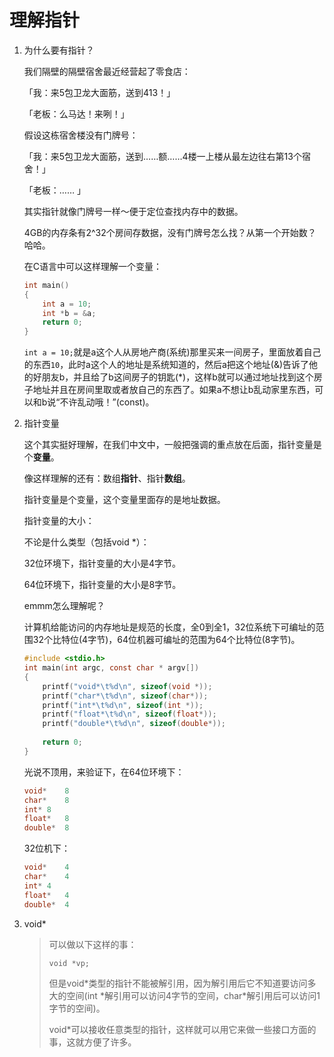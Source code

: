 # 理解指针

1. 为什么要有指针？

   我们隔壁的隔壁宿舍最近经营起了零食店：

   「我：来5包卫龙大面筋，送到413！」

   「老板：么马达！来咧！」

   假设这栋宿舍楼没有门牌号：

   「我：来5包卫龙大面筋，送到……额……4楼一上楼从最左边往右第13个宿舍！」

   「老板：…… 」

   其实指针就像门牌号一样～便于定位查找内存中的数据。

   4GB的内存条有2^32个房间存数据，没有门牌号怎么找？从第一个开始数？哈哈。

   在C语言中可以这样理解一个变量：

   ```c
   int main()
   {
       int a = 10;
       int *b = &a;
       return 0;
   }
   ```

   `int a = 10;`就是a这个人从房地产商(系统)那里买来一间房子，里面放着自己的东西`10`，此时a这个人的地址是系统知道的，然后a把这个地址(&)告诉了他的好朋友b，并且给了b这间房子的钥匙(*)，这样b就可以通过地址找到这个房子地址并且在房间里取或者放自己的东西了。如果a不想让b乱动家里东西，可以和b说“不许乱动哦！”(const)。

2. 指针变量

   这个其实挺好理解，在我们中文中，一般把强调的重点放在后面，指针变量是个**变量**。

   像这样理解的还有：数组**指针**、指针**数组**。

   指针变量是个变量，这个变量里面存的是地址数据。

   指针变量的大小：

   不论是什么类型（包括void *）：

   32位环境下，指针变量的大小是4字节。

   64位环境下，指针变量的大小是8字节。

   emmm怎么理解呢？

   计算机给能访问的内存地址是规范的长度，全0到全1，32位系统下可编址的范围32个比特位(4字节)，64位机器可编址的范围为64个比特位(8字节)。

   ```c
   #include <stdio.h>
   int main(int argc, const char * argv[])
   {
       printf("void*\t%d\n", sizeof(void *));
       printf("char*\t%d\n", sizeof(char*));
       printf("int*\t%d\n", sizeof(int *));
       printf("float*\t%d\n", sizeof(float*));
       printf("double*\t%d\n", sizeof(double*));
       
       return 0;
   }
   ```

   光说不顶用，来验证下，在64位环境下：

   ```c
   void*	8
   char*	8
   int*	8
   float*	8
   double*	8
   ```

   32位机下：

   ```c
   void*	4
   char*	4
   int*	4
   float*	4
   double*	4
   ```

3. void*

   > 可以做以下这样的事：
   >
   > `void *vp;`
   >
   > 但是void*类型的指针不能被解引用，因为解引用后它不知道要访问多大的空间(int *解引用可以访问4字节的空间，char\*解引用后可以访问1字节的空间)。
   >
   > void*可以接收任意类型的指针，这样就可以用它来做一些接口方面的事，这就方便了许多。